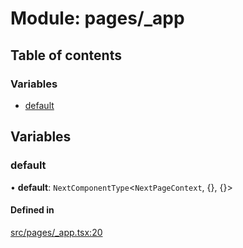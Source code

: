 # Module: pages/\_app

## Table of contents

### Variables

- [default](../wiki/pages._app#default)

## Variables

### default

• **default**: `NextComponentType`<`NextPageContext`, {}, {}\>

#### Defined in

[src/pages/\_app.tsx:20](https://github.com/omerdemirkan/cs-130-project/blob/c363b4d/web/src/pages/_app.tsx#L20)
